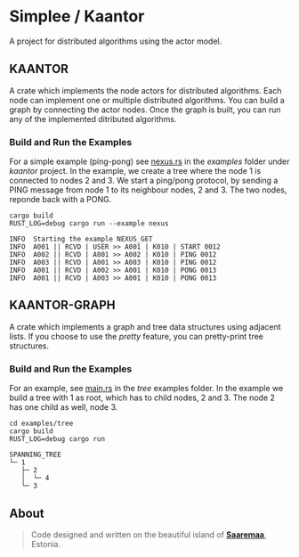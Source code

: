 # Simplee / Kaantor

A project for distributed algorithms using the actor model.

## KAANTOR
A crate which implements the node actors for distributed algorithms. Each node can implement one or multiple
distributed algorithms. You can build a graph by connecting the actor nodes. Once the graph is built, you can run 
any of the implemented ditributed algorithms.  

### Build and Run the Examples
For a simple example (ping-pong) see [nexus.rs](./kaantor/examples/nexus.rs) in the *examples* folder under *kaantor* project. In the example, we create a tree where the node 1 is connected to nodes 2 and 3. We start a ping/pong protocol, by sending a PING message from node 1 to its neighbour nodes, 2 and 3. The two nodes, reponde back with a PONG.

```bsh
cargo build
RUST_LOG=debug cargo run --example nexus

INFO  Starting the example NEXUS_GET
INFO  A001 || RCVD | USER >> A001 | K010 | START 0012
INFO  A002 || RCVD | A001 >> A002 | K010 | PING 0012
INFO  A003 || RCVD | A001 >> A003 | K010 | PING 0012
INFO  A001 || RCVD | A002 >> A001 | K010 | PONG 0013
INFO  A001 || RCVD | A003 >> A001 | K010 | PONG 0013
```

## KAANTOR-GRAPH
A crate which implements a graph and tree data structures using adjacent lists. If you choose to use the *pretty* feature, you can pretty-print tree structures. 

### Build and Run the Examples
For an example, see [main.rs](./examples/tree/src/main.rs) in the *tree* examples folder. In the example we build a tree with 1 as root, which has to child nodes, 2 and 3. The node 2 has one child as well, node 3.

```bsh
cd examples/tree
cargo build
RUST_LOG=debug cargo run

SPANNING_TREE
└─ 1
   ├─ 2
   │  └─ 4
   └─ 3
```

## About

> Code designed and written on the beautiful island of [**Saaremaa**](https://goo.gl/maps/DmB9ewY2R3sPGFnTA), Estonia.